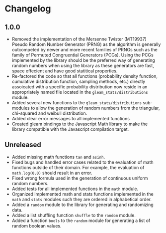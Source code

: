 # Changelog

## 1.0.0

- Removed the implementation of the Mersenne Twister (MT19937) Pseudo Random Number Generator (PRNG) as the algorithm is generally outcompeted by newer and more recent families of PRNGs such as the family of Permuted Congruential Generators (PCGs). Using the PCGs implemented by the library should be the preferred way of generating random numbers when using the library as these generators are fast, space effecient and have good statitical properties. 
- Re-factored the code so that all functions (probability density function, cumulative distribution function, sampling methods, etc.) directly assoicated with a specific probability distribution now reside in an appropriately named file located in the `gleam_stats/distributions` module. 
- Added several new functions to the `gleam_stats/distributions` sub-modules to allow the generation of random numbers from the triangular, chi-squared and weibull distribution.
- Added clear error messages to all implemented functions
- Created gleam bindings to the Javascript Math library to make the library compatible with the Javascript compilation target.

## Unreleased

- Added missing math functions `tan` and `asinh`.
- Fixed bugs and handled error cases related to the evaluation of math functions outside of their domain. For example, the evaluation of `math.log(0.0)` should result in an error.
- Fixed wrong formula used in the generation of continuous uniform random numbers.
- Added tests for all implemented functions in the `math` module.
- Organized implemented math and stats functions implemented in the `math` and `stats` modules such they are ordered in alphabetical order.
- Added a `random` module to the library for generating and randomizing data.
- Added a list shuffling function `shuffle` to the `random` module.
- Added a function `bools` to the `random` module for generating a list of random boolean values.
